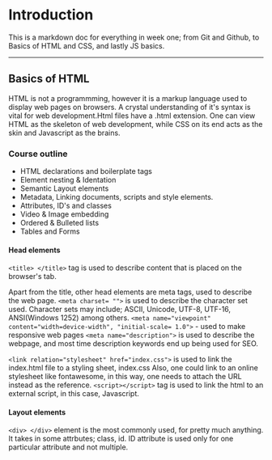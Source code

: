 # Introduction
This is a markdown doc for everything in week one; from Git and Github, to Basics of HTML and CSS, and lastly JS basics.

---
## Basics of HTML
HTML is not a programmming, however it is a markup language used to display web pages on browsers. A crystal understanding of it's syntax is vital for web development.Html files have a .html extension.
One can view HTML as the skeleton of web development, while CSS on its end acts as the skin and Javascript as the brains.

### Course outline
- HTML declarations and boilerplate tags
- Element nesting & Identation
- Semantic Layout elements
- Metadata, Linking documents, scripts and style elements.
- Attributes, ID's and classes
- Video & Image embedding
- Ordered & Bulleted lists
- Tables and Forms

#### Head elements
`<title> </title>` tag is used to describe content that is placed on the browser's tab.

Apart from the title, other head elements are meta tags, used to describe the web page.
`<meta charset= "">` is used to describe the character set used. Character sets may include; ASCII, Unicode, UTF-8, UTF-16, ANSI(Windows 1252) among others.
`<meta name="viewpoint" content="width=device-width", "initial-scale= 1.0">` - used to make responsive web pages
`<meta name="description">` is used to describe the webpage, and most time description keywords end up being used for SEO.

`<link relation="stylesheet" href="index.css">` is used to link the index.html file to a styling sheet, index.css
Also, one could link to an online stylesheet like fontawesome, in this way, one needs to attach the URL instead as the reference.
`<script></script>` tag is used to link the html to an external script, in this case, Javascript.

#### Layout elements
`<div> </div>` element is the most commonly used, for pretty much anything. It takes in some attrbutes; class, id. ID attribute is used only for one particular attribute and not multiple.